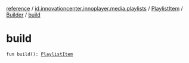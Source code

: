 [reference](../../../index.md) / [id.innovationcenter.innoplayer.media.playlists](../../index.md) / [PlaylistItem](../index.md) / [Builder](index.md) / [build](./build.md)

# build

`fun build(): `[`PlaylistItem`](../index.md)
